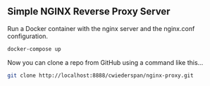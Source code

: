 ## Simple NGINX Reverse Proxy Server

Run a Docker container with the nginx server and the nginx.conf configuration.

```bash
docker-compose up
```

Now you can clone a repo from GitHub using a command like this...

```bash
git clone http://localhost:8888/cwiederspan/nginx-proxy.git
```